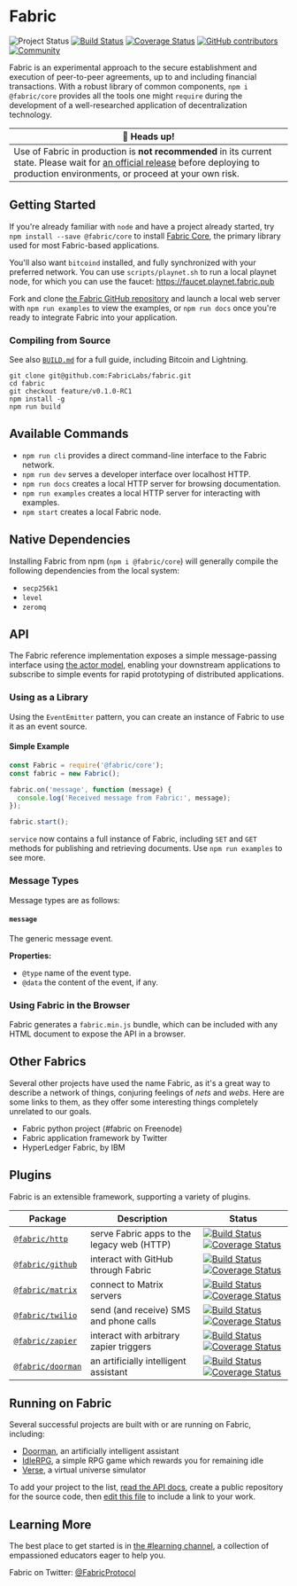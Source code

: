 # Fabric
![Project Status][badge-status]
[![Build Status][badge-build]][build-status]
[![Coverage Status][badge-coverage]][coverage]
[![GitHub contributors][badge-contributors]][contributors]
[![Community][badge-chat]][chat]

Fabric is an experimental approach to the secure establishment and execution of
peer-to-peer agreements, up to and including financial transactions.  With a
robust library of common components, `npm i @fabric/core` provides all the tools
one might `require` during the development of a well-researched application of
decentralization technology.

| 🚨 Heads up! |
|--------------|
| Use of Fabric in production is **not recommended** in its current state.  Please wait for [an official release][releases] before deploying to production environments, or proceed at your own risk. |

## Getting Started
If you're already familiar with `node` and have a project already started, try
`npm install --save @fabric/core` to install [Fabric Core](https://fabric.pub),
the primary library used for most Fabric-based applications.

You'll also want `bitcoind` installed, and fully synchronized with your
preferred network.  You can use `scripts/playnet.sh` to run a local playnet
node, for which you can use the faucet: https://faucet.playnet.fabric.pub

Fork and clone [the Fabric GitHub repository][fabric-github] and launch a local
web server with `npm run examples` to view the examples, or `npm run docs` once
you're ready to integrate Fabric into your application.

### Compiling from Source
See also [`BUILD.md`][build-guide] for a full guide, including Bitcoin and Lightning.

```
git clone git@github.com:FabricLabs/fabric.git
cd fabric
git checkout feature/v0.1.0-RC1
npm install -g
npm run build
```

## Available Commands
- `npm run cli` provides a direct command-line interface to the Fabric network.
- `npm run dev` serves a developer interface over localhost HTTP.
- `npm run docs` creates a local HTTP server for browsing documentation.
- `npm run examples` creates a local HTTP server for interacting with examples.
- `npm start` creates a local Fabric node.

## Native Dependencies
Installing Fabric from npm (`npm i @fabric/core`) will generally compile the 
following dependencies from the local system:

- `secp256k1`
- `level`
- `zeromq`

## API
The Fabric reference implementation exposes a simple message-passing interface
using [the actor model][actor-model], enabling your downstream applications to
subscribe to simple events for rapid prototyping of distributed applications.

### Using as a Library
Using the `EventEmitter` pattern, you can create an instance of Fabric to use
it as an event source.

#### Simple Example
```js
const Fabric = require('@fabric/core');
const fabric = new Fabric();

fabric.on('message', function (message) {
  console.log('Received message from Fabric:', message);
});

fabric.start();
```

`service` now contains a full instance of Fabric, including `SET` and `GET`
methods for publishing and retrieving documents.  Use `npm run examples` to see
more.

### Message Types
Message types are as follows:

#### `message`
The generic message event.

**Properties:**
- `@type` name of the event type.
- `@data` the content of the event, if any.

### Using Fabric in the Browser
Fabric generates a `fabric.min.js` bundle, which can be included with any HTML
document to expose the API in a browser.

## Other Fabrics
Several other projects have used the name Fabric, as it's a great way to
describe a network of things, conjuring feelings of _nets_ and _webs_.  Here are
some links to them, as they offer some interesting things completely unrelated
to our goals.

- Fabric python project (#fabric on Freenode)
- Fabric application framework by Twitter
- HyperLedger Fabric, by IBM


## Plugins
Fabric is an extensible framework, supporting a variety of plugins.

| Package                            | Description                                | Status                                                                                                                                       |
|------------------------------------|--------------------------------------------|----------------------------------------------------------------------------------------------------------------------------------------------|
| [`@fabric/http`][http-plugin]      | serve Fabric apps to the legacy web (HTTP) | [![Build Status][badge-http-status]][http-test-status] [![Coverage Status][badge-http-coverage]][badge-http-coverage]                        |
| [`@fabric/github`][github-plugin]  | interact with GitHub through Fabric        | [![Build Status][badge-github-status]][github-test-status] [![Coverage Status][badge-github-coverage]][github-coverage-home]                 |
| [`@fabric/matrix`][matrix-plugin]  | connect to Matrix servers                  | [![Build Status][badge-matrix-status]][matrix-test-status] [![Coverage Status][badge-matrix-coverage]][badge-matrix-coverage]                |
| [`@fabric/twilio`][twilio-plugin]  | send (and receive) SMS and phone calls     | [![Build Status][badge-twilio-status]][twilio-test-status] [![Coverage Status][badge-twilio-coverage]][badge-twilio-coverage]                |
| [`@fabric/zapier`][zapier-plugin]  | interact with arbitrary zapier triggers    | [![Build Status][badge-zapier-status]][zapier-test-status] [![Coverage Status][badge-zapier-coverage]][badge-zapier-coverage]                |
| [`@fabric/doorman`][doorman]       | an artificially intelligent assistant      | [![Build Status][badge-doorman-status]][doorman-test-status] [![Coverage Status][badge-doorman-coverage]][doorman-coverage-home]             |

## Running on Fabric
Several successful projects are built with or are running on Fabric, including:

- [Doorman][doorman], an artificially intelligent assistant
- [IdleRPG][idlerpg], a simple RPG game which rewards you for remaining idle
- [Verse][verse], a virtual universe simulator

To add your project to the list, [read the API docs][api-docs], create a public
repository for the source code, then [edit this file][edit-readme] to include a
link to your work.

## Learning More
The best place to get started is in [the #learning channel][learning], a
collection of empassioned educators eager to help you.

Fabric on Twitter: [@FabricProtocol][twitter]

[fabric-github]: https://github.com/FabricLabs/fabric
[http-plugin]: https://github.com/FabricLabs/fabric-http
[matrix-plugin]: https://github.com/FabricLabs/fabric-matrix
[twilio-plugin]: https://github.com/FabricLabs/fabric-twilio
[zapier-plugin]: https://github.com/FabricLabs/fabric-zapier
[github-plugin]: https://github.com/FabricLabs/fabric-github
[build-guide]: BUILD.md
[api-docs]: https://dev.fabric.pub
[chat]: https://chat.fabric.pub
[edit-readme]: https://github.com/FabricLabs/fabric/edit/master/README.md
[contributors]: https://github.com/FabricLabs/fabric/graphs/contributors
[build-status]: https://app.travis-ci.com/github/FabricLabs/fabric
[coverage]: https://codecov.io/gh/FabricLabs/fabric

[learning]: https://to.fabric.pub/#learning:fabric.pub
[development]: https://to.fabric.pub/#development:fabric.pub

[badge-status]: https://img.shields.io/badge/status-experimental-rainbow.svg?style=flat-square
[badge-build]: https://img.shields.io/travis/FabricLabs/fabric.svg?branch=master&style=flat-square
[badge-coverage]: https://img.shields.io/codecov/c/github/FabricLabs/fabric.svg?style=flat-square
[badge-contributors]: https://img.shields.io/github/contributors/FabricLabs/fabric.svg?style=flat-square
[badge-chat]: https://img.shields.io/matrix/hub:fabric.pub.svg?server_fqdn=matrix.org&style=flat-square

[badge-doorman-status]: https://img.shields.io/travis/FabricLabs/doorman.svg?branch=master&style=flat-square
[badge-doorman-coverage]: https://img.shields.io/codecov/c/github/FabricLabs/doorman.svg?style=flat-square
[badge-http-status]: https://img.shields.io/travis/FabricLabs/fabric-http.svg?branch=master&style=flat-square
[badge-http-coverage]: https://img.shields.io/codecov/c/github/FabricLabs/fabric-http.svg?style=flat-square
[badge-matrix-status]: https://img.shields.io/travis/FabricLabs/fabric-matrix.svg?branch=master&style=flat-square
[badge-matrix-coverage]: https://img.shields.io/codecov/c/github/FabricLabs/fabric-matrix.svg?style=flat-square
[badge-twilio-status]: https://img.shields.io/travis/FabricLabs/fabric-twilio.svg?branch=master&style=flat-square
[badge-twilio-coverage]: https://img.shields.io/codecov/c/github/FabricLabs/fabric-twilio.svg?style=flat-square
[badge-zapier-status]: https://img.shields.io/travis/FabricLabs/fabric-zapier.svg?branch=master&style=flat-square
[badge-zapier-coverage]: https://img.shields.io/codecov/c/github/FabricLabs/fabric-zapier.svg?style=flat-square
[badge-soundtrack-status]: https://img.shields.io/travis/FabricLabs/soundtrack.svg?branch=master&style=flat-square
[badge-soundtrack-coverage]: https://img.shields.io/codecov/c/github/FabricLabs/soundtrack.svg?style=flat-square
[badge-github-status]: https://img.shields.io/travis/FabricLabs/fabric-github.svg?branch=master&style=flat-square
[badge-github-coverage]: https://img.shields.io/codecov/c/github/FabricLabs/fabric-github.svg?style=flat-square

[doorman-test-status]: https://app.travis-ci.com/github/FabricLabs/doorman
[http-test-status]: https://app.travis-ci.com/github/FabricLabs/fabric-http
[matrix-test-status]: https://app.travis-ci.com/github/FabricLabs/fabric-matrix
[twilio-test-status]: https://app.travis-ci.com/github/FabricLabs/fabric-twilio
[zapier-test-status]: https://app.travis-ci.com/github/FabricLabs/fabric-zapier
[soundtrack-test-status]: https://app.travis-ci.com/github/FabricLabs/soundtrack
[github-test-status]: https://app.travis-ci.com/github/FabricLabs/fabric-github

[doorman-coverage-home]: https://codecov.io/gh/FabricLabs/doorman
[http-coverage-home]: https://codecov.io/gh/FabricLabs/fabric-http
[soundtrack-coverage-home]: https://codecov.io/gh/FabricLabs/soundtrack
[github-coverage-home]: https://codecov.io/gh/FabricLabs/fabric-github

[soundtrack.io]: https://soundtrack.io
[soundtrack]: https://github.com/FabricLabs/soundtrack
[doorman]: https://github.com/FabricLabs/doorman
[idlerpg]: https://to.fabric.pub/#idlerpg:verse.im
[verse]: https://verse.im

[everything-is-broken]: https://medium.com/message/everything-is-broken-81e5f33a24e1
[coordination]: https://i.imgur.com/Ki3fbTh.gif
[bitcoin-donations]: bitcoin:3CHGLadfbcKrM1sS5uYtASaq75VAuMSMpb
[bitcoin-donations-image]: https://fabric.pub/assets/3CHGLadfbcKrM1sS5uYtASaq75VAuMSMpb.png
[twitter]: https://twitter.com/FabricProtocol
[join]: https://chat.fabric.pub#register
[actor-model]: http://hdl.handle.net/1721.1/6935
[specification]: https://dev.fabric.pub/snippets/specification.html
[releases]: https://github.com/FabricLabs/fabric/releases
